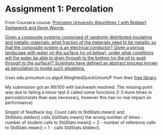 # Assignment 1: Percolation
From Coursera course:  [Princeton University Algorithms 1 with Robbert Sedgewick and Kevin Wayne.](https://www.coursera.org/learn/algorithms-part1) 

[Given a composite systems comprised of randomly distributed insulating and metallic materials: what fraction of the materials need to be metallic so that the composite system is an electrical conductor? Given a porous landscape with water on the surface (or oil below), under what conditions will the water be able to drain through to the bottom (or the oil to gush through to the surface)? Scientists have defined an abstract process known as percolation to model such situations.](http://coursera.cs.princeton.edu/algs4/assignments/percolation.html)

Uses edu.princeton.cs.algs4.WeightedQuickUnionUF from their [free library](https://algs4.cs.princeton.edu/code/).

My submission got an 99/100 with backwash resolved. The missing point was due to failing a minor test (I called some functions 2-3 more times in percolationstats than was necessary, however this has no real impact on performance)

Snippit of feedback log:
Count calls to StdStats.mean() and StdStats.stddev()
calls StdStats.mean() the wrong number of times - number of student calls to StdStats.mean() = 2 - number of reference calls to StdStats.mean() = 1 - calls StdStats.stddev().
